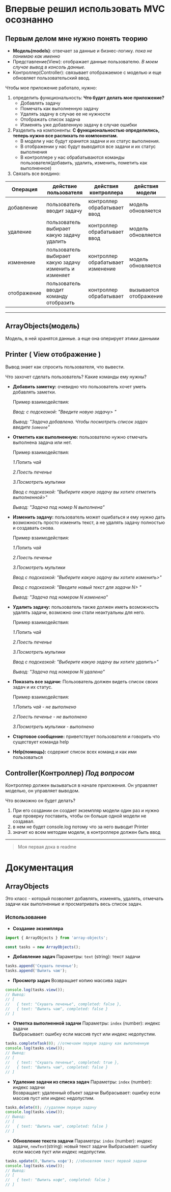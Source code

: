 
# Впервые решил использовать MVC осознанно

## Первым делом мне нужно понять теорию 
- **Модель(models)**: отвечает за данные и бизнес-логику. *пока не понимаю как именно*
- Представление(View): отображает данные пользователю. *В моем случае вывод в консоль данные.* 
- Контроллер(Controller): связывает отображаемое с моделью и еще обновляет пользовательский ввод. 

Чтобы мое приложение работало, нужно: 
1. определить функциональность:
   **Что будет делать мое приложение?** 
	- Добавлять задачу 
	- Помечать как выполненную задачу
	- Удалять задачу в случае ее не нужности 
	- Отображать список задача 
	- Изменять уже добавленную задачу в случае ошибки 
2. Разделить на компоненты: 
	**С функциональностью определились, теперь нужно все распихать по компонентам.**
	- В модели у нас будут хранится задачи и их статус выполнения.
	- В отображении у нас будут выводится все задачи и их статус выполнения
	- В контроллере у нас обрабатываются команды пользователя(добавить, удалить, изменить, пометить как выполненное)
3. Связать все воедино:
	   

| Операция    | действие пользователя                                  | действия контроллера              | действия модели        |
| ----------- | ------------------------------------------------------ | --------------------------------- | ---------------------- |
| добавление  | пользователь вводит задачу                             | контроллер обрабатывает ввод      | модель обновляется     |
| удаление    | пользователь выбирает какую задачу удалить             | контроллер обрабатывает ввод      | модель обновляется     |
| изменение   | пользователь выбирает какую задачу изменить и изменяет | контроллер обрабатывает изменение | модель обновляется     |
| отображение | пользователь вводит команду отобразить                 | контроллер обрабатывает           | вызывается отображение |

---
## ArrayObjects(модель)
Модель, в ней хранятся данные. а еще она оперирует этими данными 

## Printer ( View отображение )
Вывод знает как спросить пользователя, что вывести.

Что захочет сделать пользователь? Какие команды ему нужны? 
- **Добавить заметку:** очевидно что пользователь хочет уметь добавлять заметки.

  Пример взаимодействия: 

	*Ввод: с подсказкой: "Введите новую задачу> "*

	*Вывод: "Задача добавлена. Чтобы посмотреть список задач введите `Someone`"*
	  
- **Отметить как выполненную:** пользователю нужно отмечать выполнена задача или нет.

  Пример взаимодействия:

	*1.Попить чай*

	*2.Поесть печенье*

	*3.Посмотреть мультики*
 
	*Ввод с подсказкой: "Выберите какую задачу вы хотите отметить выполненной>"*

	*Вывод: "Задача под номер N выполнена"*
	   
- **Изменить задачу:** пользователь может ошибаться и ему нужно дать возможность просто изменить текст, а не удалять задачу полностью  и создавать снова. 

  Пример взаимодействия:

	*1.Попить чай*

	*2.Поесть печенье*

	*3.Посмотреть мультики* 

	*Ввод с подсказкой: "Выберите какую задачу вы хотите изменить>"*

	*Ввод с подсказкой: "Введите новый текст для задачи N> "*

	*Вывод: "Задача под номером N изменена"*
	   
- **Удалить задачу:** пользователь также должен иметь возможность удалять задачи, возможно они стали неактуальны для него. 

  Пример взаимодействия:

	*1.Попить чай*

	*2.Поесть печенье*

	*3.Посмотреть мультики* 

	*Ввод с подсказкой: "Выберите какую задачу вы хотите удалить>"*

	*Вывод: "Задача под номером N удалена"*
  
- **Показать все задачи:** Пользователь должен видеть список своих задач и их статус. 

  Пример взаимодействия:

	*1.Попить чай - не выполнено*

	*2.Поесть печенье - не выполнено* 

	*3.Посмотреть мультики - выполнено* 
	  
- **Стартовое сообщение:** приветствует пользователя и говорить что существует команда help 

- **Help(помощь):** содержит список всех команд и как ими пользоваться 

## Controller(Контроллер) ***Под вопросом***
Контроллер должен вызываться в начале приложения. Он управляет моделью, он управляет выводом.

Что возможно он будет делать? 
1. При его создании он создает экземпляр модели один раз и нужно еще проверку поставить, чтобы он больше одной модели не создавал. 
2. в нем не будет console.log потому что за него выводит Printer 
3. значит ко всем методам модели, в контроллере должен быть ввод 


---
> Моя первая дока в readme

# Документация 

## ArrayObjects

Это класс - который позволяет добавлять, изменять, удалять, отмечать задачи как выполненные и просматривать весь список задач.

### Использование 

- **Создание экземпляра**
  
```javascript
import { ArrayObjects } from 'array-objects';

const tasks = new ArrayObjects();
```
  
- **Добавление задач**
	Параметры: `text` (string): текст задачи
```javascript
tasks.append('Скушать печенье');
tasks.append('Выпить чаю');

```

- **Просмотр задач** 
	Возвращает копию массива задач
```javascript
console.log(tasks.view());
// Вывод:
// [
//   { text: "Скушать печенье", completed: false },
//   { text: "Выпить чаю", completed: false }
// ]
```

- **Отметка выполненной задачи** 
    Параметры: `index` (number): индекс задачи  
    Выбрасывает: ошибку если массив пуст или индекс недопустим. 
```javascript
tasks.completeTask(0); //отмечаем первую задачу как выполненную
console.log(tasks.view());
// Вывод:
// [
//   { text: "Скушать печенье", completed: true },
//   { text: "Выпить чаю", completed: false }
// ]
```

- **Удаление задачи из списка задач** 
	 Параметры: `index` (number): индекс задачи  
	 Возвращает: удаленный объект задачи
	 Выбрасывает: ошибку если массив пуст или индекс недопустим. 
```javascript
tasks.delete(0); //удаляем первую задачу
console.log(tasks.view());
// Вывод:
// [
//   { text: "Выпить чаю", completed: false }
// ]
```

- **Обновление текста задачи** 
	Параметры: `index` (number): индекс задачи, `newText`(string): новый текст задачи
	Выбрасывает: ошибку если массив пуст или индекс недопустим. 
```javascript
tasks.update(0,'Выпить кофе'); //обновляем текст первой задачи
console.log(tasks.view());
// Вывод:
// [
//   { text: "Выпить кофе", completed: false }
// ]
```
